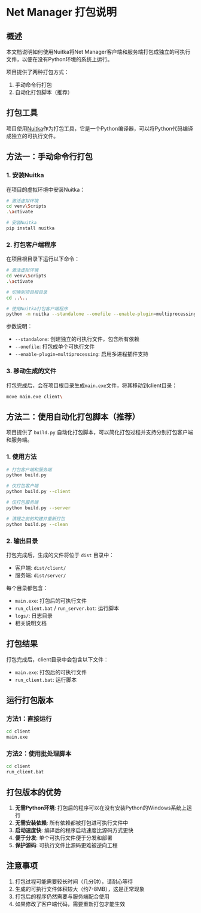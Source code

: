 # Net Manager 打包说明

## 概述

本文档说明如何使用Nuitka将Net Manager客户端和服务端打包成独立的可执行文件，以便在没有Python环境的系统上运行。

项目提供了两种打包方式：
1. 手动命令行打包
2. 自动化打包脚本（推荐）

## 打包工具

项目使用[Nuitka](https://nuitka.net/)作为打包工具，它是一个Python编译器，可以将Python代码编译成独立的可执行文件。

## 方法一：手动命令行打包

### 1. 安装Nuitka

在项目的虚拟环境中安装Nuitka：

```bash
# 激活虚拟环境
cd venv\Scripts
.\activate

# 安装Nuitka
pip install nuitka
```

### 2. 打包客户端程序

在项目根目录下运行以下命令：

```bash
# 激活虚拟环境
cd venv\Scripts
.\activate

# 切换到项目根目录
cd ..\..

# 使用Nuitka打包客户端程序
python -m nuitka --standalone --onefile --enable-plugin=multiprocessing client/main.py
```

参数说明：
- `--standalone`: 创建独立的可执行文件，包含所有依赖
- `--onefile`: 打包成单个可执行文件
- `--enable-plugin=multiprocessing`: 启用多进程插件支持

### 3. 移动生成的文件

打包完成后，会在项目根目录生成`main.exe`文件，将其移动到client目录：

```bash
move main.exe client\
```

## 方法二：使用自动化打包脚本（推荐）

项目提供了 `build.py` 自动化打包脚本，可以简化打包过程并支持分别打包客户端和服务端。

### 1. 使用方法

```bash
# 打包客户端和服务端
python build.py

# 仅打包客户端
python build.py --client

# 仅打包服务端
python build.py --server

# 清理之前的构建并重新打包
python build.py --clean
```

### 2. 输出目录

打包完成后，生成的文件将位于 `dist` 目录中：
- 客户端: `dist/client/`
- 服务端: `dist/server/`

每个目录都包含：
- `main.exe`: 打包后的可执行文件
- `run_client.bat` / `run_server.bat`: 运行脚本
- `logs/`: 日志目录
- 相关说明文档

## 打包结果

打包完成后，client目录中会包含以下文件：
- `main.exe`: 打包后的可执行文件
- `run_client.bat`: 运行脚本

## 运行打包版本

### 方法1：直接运行
```bash
cd client
main.exe
```

### 方法2：使用批处理脚本
```bash
cd client
run_client.bat
```

## 打包版本的优势

1. **无需Python环境**: 打包后的程序可以在没有安装Python的Windows系统上运行
2. **无需安装依赖**: 所有依赖都被打包进可执行文件中
3. **启动速度快**: 编译后的程序启动速度比源码方式更快
4. **便于分发**: 单个可执行文件便于分发和部署
5. **保护源码**: 可执行文件比源码更难被逆向工程

## 注意事项

1. 打包过程可能需要较长时间（几分钟），请耐心等待
2. 生成的可执行文件体积较大（约7-8MB），这是正常现象
3. 打包后的程序仍然需要与服务端配合使用
4. 如果修改了客户端代码，需要重新打包才能生效